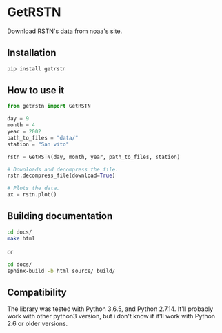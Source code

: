 # GetRSTN
Download RSTN's data from noaa's site. 

## Installation

```bash
pip install getrstn
```

## How to use it

```python
from getrstn import GetRSTN

day = 9
month = 4
year = 2002
path_to_files = "data/"
station = "San vito"

rstn = GetRSTN(day, month, year, path_to_files, station)

# Downloads and decompress the file.
rstn.decompress_file(download=True)

# Plots the data.
ax = rstn.plot()
```

## Building documentation

```bash
cd docs/
make html
```

or

```bash
cd docs/
sphinx-build -b html source/ build/
```

## Compatibility
The library was tested with Python 3.6.5, and Python 2.7.14. It'll probably work with other python3 version, but i don't know if it'll work with Python 2.6 or older versions.
